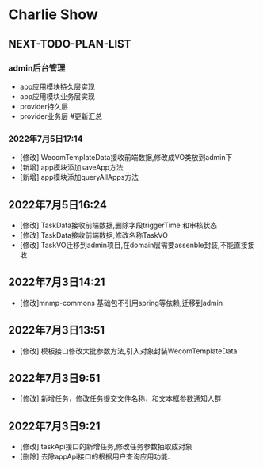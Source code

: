 # Charlie Show
## NEXT-TODO-PLAN-LIST
### admin后台管理
- app应用模块持久层实现
- app应用模块业务层实现
- provider持久层
- provider业务层
#更新汇总
### 2022年7月5日17:14
- [修改] WecomTemplateData接收前端数据,修改成VO类放到admin下
- [新增] app模块添加saveApp方法
- [新增] app模块添加queryAllApps方法
## 2022年7月5日16:24
- [修改] TaskData接收前端数据,删除字段triggerTime 和审核状态
- [修改] TaskData接收前端数据,修改名称TaskVO
- [修改] TaskVO迁移到admin项目,在domain层需要assenble封装,不能直接接收
## 2022年7月3日14:21
- [修改]mnmp-commons 基础包不引用spring等依赖,迁移到admin
## 2022年7月3日13:51
- [修改] 模板接口修改大批参数方法,引入对象封装WecomTemplateData
## 2022年7月3日9:51
- [修改] 新增任务，修改任务提交文件名称，和文本框参数通知人群
## 2022年7月3日9:21
- [修改] taskApi接口的新增任务,修改任务参数抽取成对象
- [删除] 去除appApi接口的根据用户查询应用功能.
